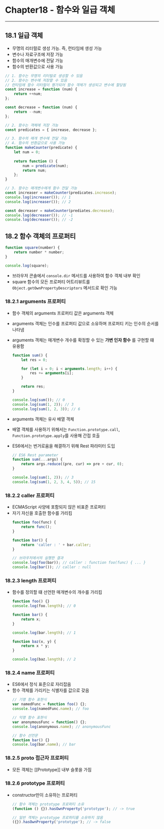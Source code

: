 # Chapter18 - 함수와 일급 객체
---

## 18.1 일급 객체
- 무명의 리터럴로 생성 가능. 즉, 런타임에 생성 가능
- 변수나 자료구조에 저장 가능
- 함수의 매개변수에 전달 가능
- 함수의 반환값으로 사용 가능
```javascript
// 1. 함수는 무명의 리터털로 생성할 수 있음
// 2. 함수는 변수에 저장할 수 있음
// 런타임에 함수 리터럴이 평가되어 함수 객체가 생성되고 변수에 할당됨
const increase = function (num) {
    return ++num;
};

const decrease = function (num) {
    return --num;
};

// 2. 함수는 객체에 저장 가능
const predicates = { increase, decrease };

// 3. 함수의 매개 변수에 전달 가능
// 4. 험수의 반환값으로 사용 가능
function makeCounter(predicate) {
    let num = 0;
    
    return function () {
        num = predicate(num);
        return num;
    };
}

// 3. 함수는 매개변수에게 함수 전달 가능
const increaser = makeCounter(predicates.increase);
console.log(increaser()); // 1
console.log(increaser()); // 2

const decreaser = makeCounter(prediates.decrease);
console.log(decreaser()); // -1
console.log(decreaser()); // -2
```


## 18.2 함수 객체의 프로퍼티
```javascript
function square(number) {
    return number * number;
}

console.log(square);
```
- 브라우저 콘솔에서 `console.dir` 메서드를 사용하여 함수 객체 내부 확인
- square 함수의 모든 프로퍼티 어트리뷰트를 `Object.getOwnPropertyDescriptors` 메서드로 확인 가능

### 18.2.1 arguments 프로퍼티
- 함수 객체의 arguments 프로퍼티 값은 arguments 객체
- arguments 객체는 인수를 프로퍼티 값으로 소유하며 프로퍼티 키는 인수의 순서를 나타냄
- arguments 객체는 매개변수 개수를 확정할 수 있는 __가변 인자 함수__ 를 구현할 떄 유용함
    ```javascript
    function sum() {
        let res = 0;

        for (let i = 0; i < arguments.length; i++) {
            res += arguments[i];
        }

        return res;
    }

    console.log(sum()); // 0
    console.log(sum(1, 2)); // 3
    console.log(sum(1, 2, 3)); // 6
    ```

- arguments 객체는 유사 배열 객체
- 배열 객체를 사용하기 위해서는 `Function.prototype.call`, `Function.prototype.apply`를 사용해 간접 호출
- ES6에서는 번거로움을 해결하기 위해 Rest 파라미터 도입
    ```javascript
    // ES6 Rest parameter
    function sum(...args) {
        return args.reduce((pre, cur) => pre + cur, 0);
    }

    console.log(sum(1, 2)); // 3
    console.log(sum(1, 2, 3, 4, 5)); // 15
    ```


### 18.2.2 caller 프로퍼티
- ECMAScript 사양에 포함되지 않은 비표준 프로퍼티
- 자기 자신을 호출한 함수를 가리킴
    ```javascript
    function foo(func) {
        return func();
    }

    function bar() {
        return 'caller : ' + bar.caller;
    }

    // 브라우저에서의 실행한 결과
    console.log(foo(bar)); // caller : function foo(func) { ... }
    console.log(bar()); // caller : null
    ```

### 18.2.3 length 프로퍼티
- 함수를 정의할 떄 선언한 매개변수의 개수를 가리킴
    ```javascript
    function foo() {}
    console.log(foo.length); // 0

    function bar() {
        return x;
    }

    console.log(bar.length); // 1

    function baz(x, y) {
        return x * y;
    }

    console.log(baz.length); // 2
    ```

### 18.2.4 name 프로퍼티
- ES6에서 정식 표준으로 자리잡음
- 함수 객체를 가리키는 식별자를 값으로 갖음
    ```javascript
    // 기명 함수 표현식
    var namedFunc = function foo() {};
    console.log(namedFunc.name); // foo

    // 익명 함수 표현식
    var anonymousFunc = function() {};
    console.log(anonymous.name); // anonymousFunc

    // 함수 선언문
    function bar() {}
    console.log(bar.name); // bar
    ```

### 18.2.5 __proto__ 접근자 프로퍼티
- 모든 객체는 [[Prototype]] 내부 슬롯을 가짐

### 18.2.6 prototype 프로퍼티
- constructor만이 소유하는 프로퍼티
    ```javascript
    // 함수 객체는 prototype 프로퍼티 소유
    (function () {}).hasOwnProperty('prototype'); // -> true

    // 일반 객체는 prototype 프로퍼티를 소유하지 않음
    ({}).hasOwnProperty('prototype'); // -> false
    ```